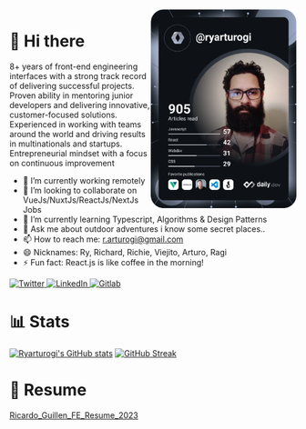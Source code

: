 <div align="left">
  <a href="https://app.daily.dev/ryarturogi" target="_blank">
    <img
      width="256"
      align="right"
      src="https://github.com/ryarturogi/ryarturogi/blob/master/devcard.svg" 
      alt="Ricardo Guillen's Dev Card"
    />
  </a>
</div>

# 👋 Hi there

8+ years of front-end engineering interfaces with a strong track record of delivering successful projects. Proven ability in mentoring junior developers and delivering innovative, customer-focused solutions. Experienced in working with teams around the world and driving results in multinationals and startups. Entrepreneurial mindset with a focus on continuous improvement

- 🔭 I’m currently working remotely
- 👯 I’m looking to collaborate on VueJs/NuxtJs/ReactJs/NextJs Jobs
- 🌱 I’m currently learning Typescript, Algorithms & Design Patterns
- 💬 Ask me about outdoor adventures i know some secret places.. 
- 📫 How to reach me: r.arturogi@gmail.com
- 😄 Nicknames: Ry, Richard, Richie, Viejito, Arturo, Ragi
- ⚡ Fun fact: React.js is like coffee in the morning!

<div align="left">
  <a href="https://twitter.com/ryarturogi">
    <img
      src="https://img.shields.io/twitter/follow/ryarturogi?label=Twitter&logo=twitter&style=flat-square&color=1da1f2&logoColor=ffffff"
      alt="Twitter"
    />
  </a>
  <a href="https://www.linkedin.com/in/ryarturogi/">
    <img
      src="https://img.shields.io/static/v1?logo=linkedin&style=flat-square&color=0072b1&label=LinkedIn&message=%E2%98%86"
      alt="LinkedIn"
    />
  </a>
  
  <a href="https://gitlab.com/ricardo.guillen">
    <img
      src="https://img.shields.io/static/v1?logo=gitlab&style=flat-square&color=fca326&label=Gitlab&message=%E2%98%86"
      alt="Gitlab"
    />
  </a>

# 📊 Stats
  [![Ryarturogi's GitHub stats](https://github-readme-stats.vercel.app/api?username=ryarturogi&show_icons=true&theme=transparent)](https://github.com/ryarturogi) [![GitHub Streak](https://github-readme-streak-stats.herokuapp.com/?user=ryarturogi)](https://github.com/ryarturogi)
  
# 📗 Resume
[Ricardo_Guillen_FE_Resume_2023](https://github.com/ryarturogi/ryarturogi/files/10401761/Ricardo_Guillen_FE_Resume_2023.pdf)
</div>
